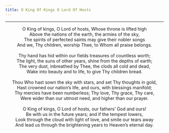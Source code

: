 ```yaml
---
title: O King Of Kings O Lord Of Hosts
---
```


---
<center>
O King of kings, O Lord of hosts, Whose throne is lifted high<br/>
Above the nations of the earth, the armies of the sky,<br/>
The spirits of perfected saints may give their nobler songs<br/>
And we, Thy children, worship Thee, to Whom all praise belongs.<br/>
<br/>
Thy hand has hid within our fields treasures of countless worth;<br/>
The light, the suns of other years, shine from the depths of earth;<br/>
The very dust, inbreathed by Thee, the clods all cold and dead,<br/>
Wake into beauty and to life, to give Thy children bread.<br/>
<br/>
Thou Who hast sown the sky with stars, and set Thy thoughts in gold,<br/>
Hast crowned our nation’s life, and ours, with blessings manifold;<br/>
Thy mercies have been numberless; Thy love, Thy grace, Thy care,<br/>
Were wider than our utmost need, and higher than our prayer.<br/>
<br/>
O King of kings, O Lord of hosts, our fathers’ God and ours!<br/>
Be with us in the future years; and if the tempest lowers,<br/>
Look through the cloud with light of love, and smile our tears away<br/>
And lead us through the brightening years to Heaven’s eternal day.
</center>